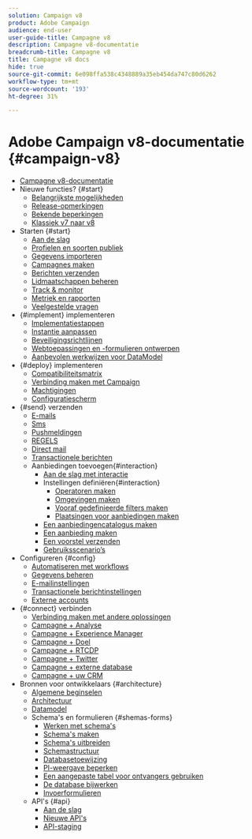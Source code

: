 ```yaml
---
solution: Campaign v8
product: Adobe Campaign
audience: end-user
user-guide-title: Campagne v8
description: Campagne v8-documentatie
breadcrumb-title: Campagne v8
title: Campagne v8 docs
hide: true
source-git-commit: 6e098ffa538c4348889a35eb454da747c80d6262
workflow-type: tm+mt
source-wordcount: '193'
ht-degree: 31%

---
```



# Adobe Campaign v8-documentatie {#campaign-v8}

+ [Campagne v8-documentatie](campaign-home.md)
+ Nieuwe functies? {#start}
   + [Belangrijkste mogelijkheden](start/whats-new.md)
   + [Release-opmerkingen](start/release-notes.md)
   + [Bekende beperkingen](start/known-limitations.md)
   + [Klassiek v7 naar v8](start/capability-matrix.md)
+ Starten {#start}
   + [Aan de slag](start/get-started.md)
   + [Profielen en soorten publiek](start/audiences.md)
   + [Gegevens importeren](start/import.md)
   + [Campagnes maken](start/campaigns.md)
   + [Berichten verzenden](start/create-message.md)
   + [Lidmaatschappen beheren](start/subscriptions.md)
   + [Track &amp; monitor](start/tracking.md)
   + [Metriek en rapporten](start/reporting.md)
   + [Veelgestelde vragen](start/campaign-faq.md)
+ {#implement} implementeren
   + [Implementatiestappen](start/implement.md)
   + [Instantie aanpassen](dev/customize.md)
   + [Beveiligingsrichtlijnen](config/security.md)
   + [Webtoepassingen en -formulieren ontwerpen](dev/webapps.md)
   + [Aanbevolen werkwijzen voor DataModel](dev/datamodel-best-practices.md)
+ {#deploy} implementeren
   + [Compatibiliteitsmatrix](start/compatibility-matrix.md)
   + [Verbinding maken met Campaign](start/connect.md)
   + [Machtigingen](start/permissions.md)
   + [Configuratiescherm ](config/self-service.md)
+ {#send} verzenden
   + [E-mails](send/email.md)
   + [Sms](send/sms.md)
   + [Pushmeldingen](send/push.md)
   + [REGELS](send/line.md)
   + [Direct mail](send/direct-mail.md)
   + [Transactionele berichten](send/transactional.md)
   + Aanbiedingen toevoegen{#interaction}
      + [Aan de slag met interactie](send/interaction.md)
      + Instellingen definiëren{#interaction}
         + [Operatoren maken](send/interaction-operators.md)
         + [Omgevingen maken](send/interaction-env.md)
         + [Vooraf gedefinieerde filters maken](send/interaction-predefined-filters.md)
         + [Plaatsingen voor aanbiedingen maken](send/interaction-offer-spaces.md)
      + [Een aanbiedingencatalogus maken](send/interaction-offer-catalog.md)
      + [Een aanbieding maken](send/interaction-offer.md)
      + [Een voorstel verzenden](send/interaction-send-offers.md)
      + [Gebruiksscenario’s](send/interaction-use-cases.md)
+ Configureren {#config}
   + [Automatiseren met workflows](config/workflows.md)
   + [Gegevens beheren](config/replication.md)
   + [E-mailinstellingen](config/email-settings.md)
   + [Transactionele berichtinstellingen](config/transactional-msg-settings.md)
   + [Externe accounts](config/external-accounts.md)
+ {#connect} verbinden
   + [Verbinding maken met andere oplossingen](connect/integration.md)
   + [Campagne + Analyse](connect/ac-aa.md)
   + [Campagne + Experience Manager](connect/ac-aem.md)
   + [Campagne + Doel](connect/ac-at.md)
   + [Campagne + RTCDP](connect/ac-rtcdp.md)
   + [Campagne + Twitter](connect/ac-tw.md)
   + [Campagne + externe database](connect/fda.md)
   + [Campagne + uw CRM](connect/crm.md)
+ Bronnen voor ontwikkelaars {#architecture}
   + [Algemene beginselen](dev/general-architecture.md)
   + [Architectuur](dev/architecture.md)
   + [Datamodel](dev/datamodel.md)
   + Schema&#39;s en formulieren {#shemas-forms}
      + [Werken met schema&#39;s](dev/schemas.md)
      + [Schema&#39;s maken](dev/create-schema.md)
      + [Schema&#39;s uitbreiden](dev/extend-schema.md)
      + [Schemastructuur](dev/schema-structure.md)
      + [Databasetoewijzing](dev/database-mapping.md)
      + [PI-weergave beperken](dev/restrict-pi-view.md)
      + [Een aangepaste tabel voor ontvangers gebruiken](dev/custom-recipient.md)
      + [De database bijwerken](dev/update-database-structure.md)
      + [Invoerformulieren](dev/forms.md)
   + API&#39;s {#api}
      + [Aan de slag](dev/api.md)
      + [Nieuwe API&#39;s](dev/new-apis.md)
      + [API-staging](dev/staging.md)
